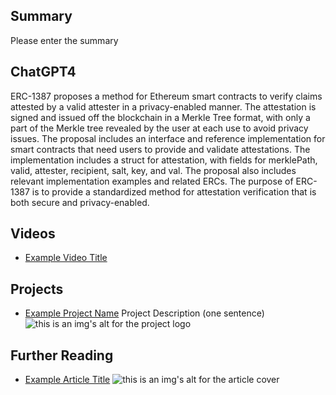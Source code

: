 ## Summary

Please enter the summary

## ChatGPT4

ERC-1387 proposes a method for Ethereum smart contracts to verify claims attested by a valid attester in a privacy-enabled manner. The attestation is signed and issued off the blockchain in a Merkle Tree format, with only a part of the Merkle tree revealed by the user at each use to avoid privacy issues. The proposal includes an interface and reference implementation for smart contracts that need users to provide and validate attestations. The implementation includes a struct for attestation, with fields for merklePath, valid, attester, recipient, salt, key, and val. The proposal also includes relevant implementation examples and related ERCs. The purpose of ERC-1387 is to provide a standardized method for attestation verification that is both secure and privacy-enabled.

## Videos

- [Example Video Title](https://www.youtube.com/watch?v=TDGq4aeevgY)

## Projects

- [Example Project Name](https://xxxx.xxx/xxxxx) Project Description (one sentence) ![this is an img's alt for the project logo](https://xxxx.xxx/project-logo.xxx)

## Further Reading

- [Example Article Title](https://xxxx.xxx/xxxxx) ![this is an img's alt for the article cover](https://xxxx.xxx/article-cover.xxx)
